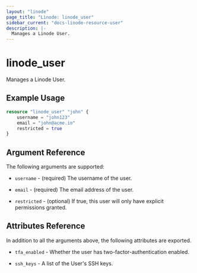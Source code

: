 ```yaml
---
layout: "linode"
page_title: "Linode: linode_user"
sidebar_current: "docs-linode-resource-user"
description: |-
  Manages a Linode User.
---
```


# linode\_user

Manages a Linode User.

## Example Usage

```terraform
resource "linode_user" "john" {
    username = "john123"
    email = "john@acme.io"
    restricted = true
}
```

## Argument Reference

The following arguments are supported:

* `username` - (required) The username of the user.

* `email` - (required) The email address of the user.

* `restricted` - (optional) If true, this user will only have explicit permissions granted.

## Attributes Reference

In addition to all the arguments above, the following attributes are exported.

* `tfa_enabled` - Whether the user has two-factor-authentication enabled.

* `ssh_keys` - A list of the User's SSH keys.
